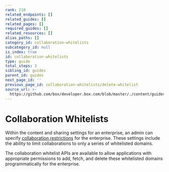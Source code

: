 ```yaml
---
rank: 210
related_endpoints: []
related_guides: []
related_pages: []
required_guides: []
related_resources: []
alias_paths: []
category_id: collaboration-whitelists
subcategory_id: null
is_index: true
id: collaboration-whitelists
type: guide
total_steps: 3
sibling_id: guides
parent_id: guides
next_page_id: ''
previous_page_id: collaboration-whitelists/delete-whitelist
source_url: >-
  https://github.com/box/developer.box.com/blob/master/./content/guides/collaboration-whitelists/index.md
---
```


<!-- alex disable whitelist -->

# Collaboration Whitelists

Within the content and sharing settings for an enterprise, an admin can specify
[collaboration restrictions][collab-restrictions] for the enterprise. These
settings include the ability to limit collaborations to only a series of
whitelisted domains.

The collaboration whitelist APIs are available to allow applications with
appropriate permissions to add, fetch, and delete these whitelisted domains
programmatically for the enterprise.

[collab-restrictions]: https://community.box.com/t5/How-to-Guides-for-Admins/Content-and-sharing-settings-for-your-enterprise/ta-p/174#toc-hId--670854033
